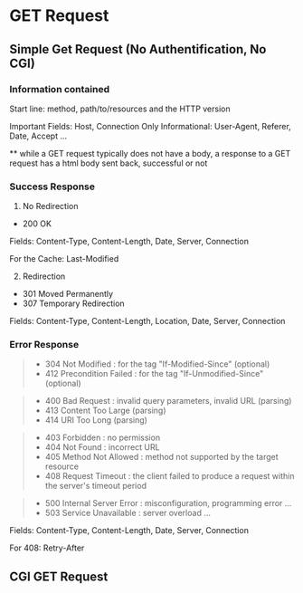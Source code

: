 # GET Request
## Simple Get Request (No Authentification, No CGI)
### Information contained

Start line: method, path/to/resources and the HTTP version

Important Fields: Host, Connection
Only Informational: User-Agent, Referer, Date, Accept ...

** while a GET request typically does not have a body, a response to a GET request has a html body sent back, successful or not

### Success Response

1) No Redirection

- 200 OK

Fields: Content-Type, Content-Length, Date, Server, Connection   

For the Cache: Last-Modified

2) Redirection

- 301 Moved Permanently
- 307 Temporary Redirection

Fields: Content-Type, Content-Length, Location, Date, Server, Connection

### Error Response

> - 304 Not Modified : for the tag "If-Modified-Since" (optional)
> - 412 Precondition Failed : for the tag "If-Unmodified-Since" (optional)

> - 400 Bad Request : invalid query parameters, invalid URL (parsing)
> - 413 Content Too Large (parsing)
> - 414 URI Too Long (parsing)

> - 403 Forbidden : no permission
> - 404 Not Found : incorrect URL
> - 405 Method Not Allowed : method not supported by the target resource
> - 408 Request Timeout : the client failed to produce a request within the server's timeout period

> - 500 Internal Server Error : misconfiguration, programming error ...
> - 503 Service Unavailable : server overload ...

Fields: Content-Type, Content-Length, Date, Server, Connection   

For 408: Retry-After

## CGI GET Request